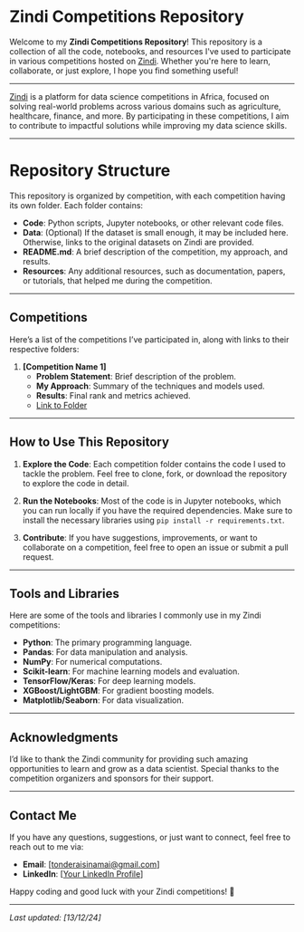 # Zindi Competitions Repository

Welcome to my **Zindi Competitions Repository**! This repository is a collection of all the code, notebooks, and resources I've used to participate in various competitions hosted on [Zindi](https://zindi.africa/). Whether you're here to learn, collaborate, or just explore, I hope you find something useful!

---

[Zindi](https://zindi.africa/) is a platform for data science competitions in Africa, focused on solving real-world problems across various domains such as agriculture, healthcare, finance, and more. By participating in these competitions, I aim to contribute to impactful solutions while improving my data science skills.

---

# Repository Structure

This repository is organized by competition, with each competition having its own folder. Each folder contains:

- **Code**: Python scripts, Jupyter notebooks, or other relevant code files.
- **Data**: (Optional) If the dataset is small enough, it may be included here. Otherwise, links to the original datasets on Zindi are provided.
- **README.md**: A brief description of the competition, my approach, and results.
- **Resources**: Any additional resources, such as documentation, papers, or tutorials, that helped me during the competition.

---

## Competitions

Here’s a list of the competitions I’ve participated in, along with links to their respective folders:

1. **[Competition Name 1]**
   - **Problem Statement**: Brief description of the problem.
   - **My Approach**: Summary of the techniques and models used.
   - **Results**: Final rank and metrics achieved.
   - [Link to Folder](#)

---

## How to Use This Repository

1. **Explore the Code**: Each competition folder contains the code I used to tackle the problem. Feel free to clone, fork, or download the repository to explore the code in detail.

2. **Run the Notebooks**: Most of the code is in Jupyter notebooks, which you can run locally if you have the required dependencies. Make sure to install the necessary libraries using `pip install -r requirements.txt`.

3. **Contribute**: If you have suggestions, improvements, or want to collaborate on a competition, feel free to open an issue or submit a pull request.

---

## Tools and Libraries

Here are some of the tools and libraries I commonly use in my Zindi competitions:

- **Python**: The primary programming language.
- **Pandas**: For data manipulation and analysis.
- **NumPy**: For numerical computations.
- **Scikit-learn**: For machine learning models and evaluation.
- **TensorFlow/Keras**: For deep learning models.
- **XGBoost/LightGBM**: For gradient boosting models.
- **Matplotlib/Seaborn**: For data visualization.

---

## Acknowledgments

I’d like to thank the Zindi community for providing such amazing opportunities to learn and grow as a data scientist. Special thanks to the competition organizers and sponsors for their support.

---

## Contact Me

If you have any questions, suggestions, or just want to connect, feel free to reach out to me via:

- **Email**: [tonderaisinamai@gmail.com]
- **LinkedIn**: [[Your LinkedIn Profile](https://www.linkedin.com/in/tonderai-sinamai-390474184/)]

Happy coding and good luck with your Zindi competitions! 🚀

---

*Last updated: [13/12/24]*
